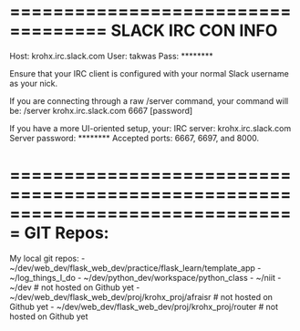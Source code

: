 ===================================
SLACK IRC CON INFO
===================================
Host: krohx.irc.slack.com
User: takwas
Pass: ********

    
Ensure that your IRC client is configured with your normal Slack username as your nick.
    
If you are connecting through a raw /server command, your command will be:
    /server krohx.irc.slack.com 6667 [password]
    
If you have a more UI-oriented setup, your:
	IRC server:		krohx.irc.slack.com
	Server password:	********
	Accepted ports:	6667, 6697, and 8000.



===============================================================================
GIT Repos:
===============================================================================
My local git repos:
	- ~/dev/web_dev/flask_web_dev/practice/flask_learn/template_app
	- ~/log_things_I_do
	- ~/dev/python_dev/workspace/python_class
	- ~/niit
	- ~/dev 																														# not hosted on Github yet
	- ~/dev/web_dev/flask_web_dev/proj/krohx_proj/afraisr												# not hosted on Github yet
	- ~/dev/web_dev/flask_web_dev/proj/krohx_proj/router												# not hosted on Github yet
